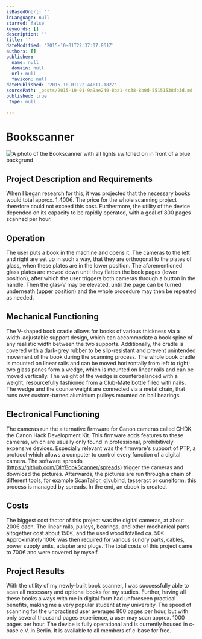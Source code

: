 ```yaml
---
isBasedOnUrl: ''
inLanguage: null
starred: false
keywords: []
description: ''
title: ''
dateModified: '2015-10-01T22:37:07.861Z'
authors: []
publisher:
  name: null
  domain: null
  url: null
  favicon: null
datePublished: '2015-10-01T22:44:11.182Z'
sourcePath: _posts/2015-10-01-9a9ae240-8ba1-4c38-8b0d-55151538db3d.md
published: true
_type: null

---
```

# Bookscanner
![A photo of the Bookscanner with all lights switched on in front of a blue backgrund](https://the-grid-user-content.s3-us-west-2.amazonaws.com/c1c138f7-39c0-48d6-8fc4-490fa5721e21.JPG)

## Project Description and Requirements 

When I began research for this, it was projected that the necessary books would total approx. 1,400€. The price for the whole scanning project therefore could not exceed this cost. Furthermore, the utility of the device depended on its capacity to be rapidly operated, with a goal of 800 pages scanned per hour.

## Operation 

The user puts a book in the machine and opens it. The cameras to the left and right are set up in such a way, that they are orthogonal to the plates of glass, when these plates are in the lower position.
The aforementioned glass plates are moved down until they flatten the book pages (lower position), after which the user triggers both cameras through a button in the handle. Then the glas-V may be elevated, until the page can be turned underneath (upper position) and the whole procedure may then be repeated as needed. 

## Mechanical Functioning 

The V-shaped book cradle allows for books of various thickness via a width-adjustable support design, which can accommodate a book spine of any realistic width between the two supports. Additionally, the cradle is covered with a dark-grey rubber to be slip-resistant and prevent unintended movement of the book during the scanning process. The whole book cradle is mounted on linear rails and can be moved horizontally from left to right; two glass panes form a wedge, which is mounted on linear rails and can be moved vertically. The weight of the wedge is counterbalanced with a weight, resourcefully fashioned from a Club-Mate bottle filled with nails. The wedge and the counterweight are connected via a metal chain, that runs over custom-turned aluminium pulleys mounted on ball bearings. 

## Electronical Functioning

The cameras run the alternative firmware for Canon cameras called CHDK, the Canon Hack Development Kit. This firmware adds features to these cameras, which are usually only found in professional, prohibitively expensive devices. Especially relevant was the firmware's support of PTP, a protocol which allows a computer to control every function of a digital camera. The software spreads (https://github.com/DIYBookScanner/spreads) trigger the cameras and download the pictures. Afterwards, the pictures are run through a chain of different tools, for example ScanTailor, djvubind, tesseract or cuneiform; this process is managed by spreads. In the end, an ebook is created. 

## Costs 

The biggest cost factor of this project was the digital cameras, at about 200€ each. The linear rails, pulleys, bearings, and other mechanical parts altogether cost about 150€, and the used wood totalled ca. 50€. Approximately 100€ was then required for various sundry parts, cables, power supply units, adapter and plugs. The total costs of this project came to 700€ and were covered by myself. 

## Project Results

With the utility of my newly-built book scanner, I was successfully able to scan all necessary and optional books for my studies. Further, having all these books always with me in digital form had unforeseen practical benefits, making me a very popular student at my university. The speed of scanning for the unpractised user averages 800 pages per hour, but with only several thousand pages experience, a user may scan approx. 1000 pages per hour.
The device is fully operational and is currently housed in c-base e.V. in Berlin. It is available to all members of c-base for free.
